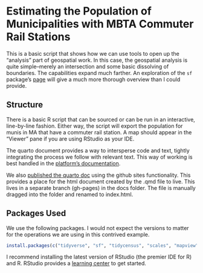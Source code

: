 Estimating the Population of Municipalities with MBTA Commuter Rail
Stations
================

This is a basic script that shows how we can use tools to open up the
“analysis” part of geospatial work. In this case, the geospatial
analysis is quite simple–merely an intersection and some basic
dissolving of boundaries. The capabilities expand much farther. An
exploration of the `sf` package’s
[page](https://r-spatial.github.io/sf/) will give a much more thorough
overview than I could provide.

## Structure

There is a basic R script that can be sourced or can be run in an
interactive, line-by-line fashion. Either way, the script will export
the population for munis in MA that have a commuter rail station. A map
should appear in the “Viewer” pane if you are using RStudio as your IDE.

The quarto document provides a way to intersperse code and text, tightly
integrating the process we follow with relevant text. This way of
working is best handled in the [platform’s
documentation](https://quarto.org/).

We also [published the quarto
doc](https://ctpsstaff.github.io/MBTA_CR_muni_population/) using the
github sites functionality. This provides a place for the html document
created by the .qmd file to live. This lives in a separate branch
(gh-pages) in the docs folder. The file is manually dragged into the
folder and renamed to index.html.

## Packages Used

We use the following packages. I would not expect the versions to matter
for the operations we are using in this contrived example.

``` r
install.packages(c("tidyverse", "sf", "tidycensus", "scales", "mapview", "gt"))
```

I recommend installing the latest version of RStudio (the premier IDE
for R) and R. RStudio provides a [learning
center](https://education.rstudio.com/learn/beginner/) to get started.
